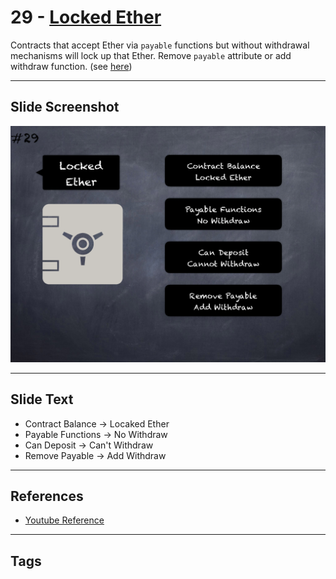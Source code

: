 # 29 - [Locked Ether](Locked%20Ether.md)
Contracts that accept Ether via `payable` functions but without withdrawal mechanisms will lock up that Ether. Remove `payable` attribute or add withdraw function. (see [here](https://github.com/crytic/slither/wiki/Detector-Documentation#contracts-that-lock-ether))

___
## Slide Screenshot
![029.png](../../images/4.%20Pitfalls%20and%20Best%20Practices%20101/029.png)
___
## Slide Text
- Contract Balance -> Locaked Ether
- Payable Functions -> No Withdraw
- Can Deposit -> Can't Withdraw
- Remove Payable -> Add Withdraw
___
## References
- [Youtube Reference](https://youtu.be/fgXuHaZDenU?t=745)
___
## Tags